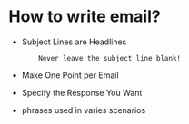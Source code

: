 # How to write email?

*	Subject Lines are Headlines
	
			Never leave the subject line blank!
			
*	Make One Point per Email
	
*	Specify the Response You Want

*	phrases used in varies scenarios
